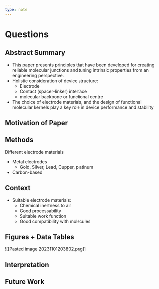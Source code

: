 ```yaml
---
type: note
---
```

# Questions
## Abstract Summary
- This paper presents principles that have been developed for creating reliable molecular junctions and tuning intrinsic properties from an engineering perspective. 
- Holistic consideration of device structure:
	- Electrode
	- Contact (spacer-linker) interface
	- molecular backbone or functional centre
 - The choice of electrode materials, and the design of functional molecular kernels play a key role in device performance and stability
## Motivation of Paper
## Methods
Different electrode materials
- Metal electrodes
	- Gold, Silver, Lead, Cupper, platinum
 - Carbon-based
## Context
- Suitable electrode materials:
	- Chemical inertness to air
	- Good processability
	- Suitable work function
	- Good compatibility with molecules
## Figures + Data Tables
![[Pasted image 20231101203802.png]]
## Interpretation
## Future Work